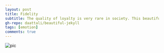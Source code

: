```yaml
---
layout: post
title: Fidelity
subtitle: The quality of loyalty is very rare in society. This beautiful quality has long been replaced by the "evil" character.
gh-repo: daattali/beautiful-jekyll
tags: [emotion]
comments: true
---
```


![pic](https://jinan789.github.io/assets/img/9.png)
